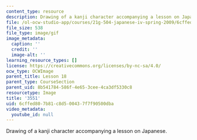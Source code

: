 ```yaml
---
content_type: resource
description: Drawing of a kanji character accompanying a lesson on Japanese.
file: /ol-ocw-studio-app/courses/21g-504-japanese-iv-spring-2009/6cffed807b81c8d500437f7f90500dba_3551.gif
file_size: 538
file_type: image/gif
image_metadata:
  caption: ''
  credit: ''
  image-alt: ''
learning_resource_types: []
license: https://creativecommons.org/licenses/by-nc-sa/4.0/
ocw_type: OCWImage
parent_title: Lesson 18
parent_type: CourseSection
parent_uid: 8b541784-586f-4e65-3cee-4ca3df5330c8
resourcetype: Image
title: '3551'
uid: 6cffed80-7b81-c8d5-0043-7f7f90500dba
video_metadata:
  youtube_id: null
---
```

Drawing of a kanji character accompanying a lesson on Japanese.